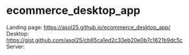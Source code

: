 # ecommerce_desktop_app

Landing page: https://asol25.github.io/ecommerce_desktop_app/ </br>
Desktop: https://gist.github.com/asol25/cb65ca1ed2c33eb20e0b7c1621b9dc5c </br>
Server:
